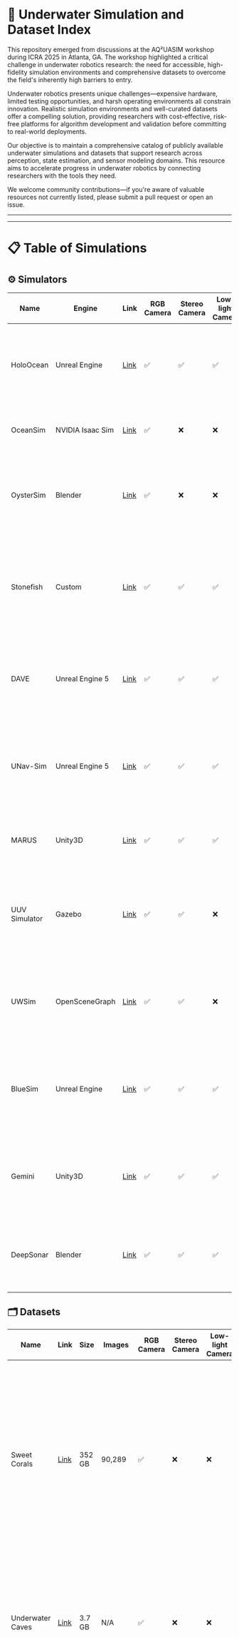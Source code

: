 # 🌊 Underwater Simulation and Dataset Index

This repository emerged from discussions at the AQ²UASIM workshop during ICRA 2025 in Atlanta, GA. The workshop highlighted a critical challenge in underwater robotics research: the need for accessible, high-fidelity simulation environments and comprehensive datasets to overcome the field's inherently high barriers to entry.

Underwater robotics presents unique challenges—expensive hardware, limited testing opportunities, and harsh operating environments all constrain innovation. Realistic simulation environments and well-curated datasets offer a compelling solution, providing researchers with cost-effective, risk-free platforms for algorithm development and validation before committing to real-world deployments.

Our objective is to maintain a comprehensive catalog of publicly available underwater simulations and datasets that support research across perception, state estimation, and sensor modeling domains. This resource aims to accelerate progress in underwater robotics by connecting researchers with the tools they need.

We welcome community contributions—if you're aware of valuable resources not currently listed, please submit a pull request or open an issue.

---

---

# 📋 Table of Simulations

## ⚙️ Simulators

| Name | Engine | Link | RGB Camera | Stereo Camera | Low-light Camera | Imaging Sonar | Forward-Looking Sonar | Side-scan Sonar | Multibeam Sonar | DVL | EBC | Contribution |
|------|--------|------|------------|---------------|------------------|---------------|----------------------|-----------------|-----------------|--------------|--------------|--------------|
| HoloOcean | Unreal Engine | [Link](https://byu-holoocean.github.io/holoocean-docs) | ✅ | ✅ | ✅ | ✅ | ✅ | ✅ | ✅ | ✅ | ✅ | High-fidelity underwater robotics simulator with support for common sensors and multi-agent missions. |
| OceanSim | NVIDIA Isaac Sim | [Link](https://github.com/umfieldrobotics/OceanSim/) | ✅ | ❌ | ❌ | ✅ | ✅ | ❌ | ✅ | ✅ | ✅ | Multibeam sonar simulator for bathymetry and acoustic modeling. |
| OysterSim | Blender | [Link](https://github.com/Field-Robotics-Lab/USU) | ✅ | ❌ | ❌ | ❌ | ❌ | ❌ | ❌ | ❌ | ✅ | Realistic underwater oyster farm simulator in Blender with support for synthetic data generation and navigation. |
| Stonefish | Custom | [Link](https://github.com/patrykcieslak/stonefish) | ✅ | ✅ | ✅ | ✅ | ✅ | ✅ | ✅ | ✅ | ✅ | Open-source, ROS-compatible underwater simulator with advanced physics modeling and comprehensive sensor simulation. |
| DAVE | Unreal Engine 5 | [Link](https://github.com/Field-Robotics-Lab/dave) | ✅ | ✅ | ✅ | ✅ | ✅ | ✅ | ✅ | ✅ | ✅ | Project DAVE offers high-detail rendering and physics simulation for underwater vehicles and environments. |
| UNav-Sim | Unreal Engine 5 | [Link](https://github.com/open-airlab/UNav-Sim) | ✅ | ✅ | ✅ | ❌ | ❌ | ❌ | ❌ | ✅ | ✅ | Visually realistic simulator with autonomous vision-based navigation stack and synthetic data generation capabilities. |
| MARUS | Unity3D | [Link](https://github.com/MARUSimulator/marus-core) | ✅ | ✅ | ✅ | ❌ | ❌ | ❌ | ❌ | ✅ | ✅ | Automatic annotation and dataset generation capabilites for vision tasks. |
| UUV Simulator | Gazebo | [Link](https://github.com/uuvsimulator/uuv_simulator) | ✅ | ✅ | ❌ | ✅ | ✅ | ✅ | ✅ | ✅ | ✅ | Gazebo-based package for underwater intervention and multi-robot simulation with accurate hydrodynamics modeling. |
| UWSim | OpenSceneGraph | [Link](https://github.com/uji-ros-pkg/underwater_simulation) | ✅ | ✅ | ❌ | ✅ | ✅ | ✅ | ❌ | ✅ | ✅ | UWSim-NET provides underwater simulation with network capabilities for distributed marine robotics. |
| BlueSim | Unreal Engine | [Link](https://github.com/BlueROV/BlueSim) | ✅ | ✅ | ✅ | ✅ | ✅ | ❌ | ❌ | ✅ | ✅ | Simulator specifically designed for Blue Robotics vehicles with realistic underwater physics and sensor modeling. |
| Gemini | Unity3D | [Link](https://github.com/Gemini-team/Gemini) | ✅ | ✅ | ✅ | ❌ | ❌ | ❌ | ❌ | ✅ | Provides a foundation for electromagnetic radiation based sensors (RGB, Lidar, Radar) for use in autonomous appplications. |
| DeepSonar | Blender | [Link](https://github.com/Gemini-team/Gemini) | ✅ | ✅ | ✅ | ✅ | ❌ | ❌ | ✅ | ✅ | ✅ | Offers a full LLM integrated pipeline with GPU acceleration via NVIDIA Warp framework. |

## 🗂️ Datasets

| Name | Link | Size | Images | RGB Camera | Stereo Camera | Low-light Camera | Imaging Sonar | Forward-Looking Sonar | Side-scan Sonar | Multibeam Sonar | Contribution |
|------|------|------|--------|------------|---------------|------------------|---------------|----------------------|-----------------|-----------------|--------------|
| Sweet Corals | [Link](https://huggingface.co/datasets/wildflow/sweet-corals) | 352 GB | 90,289 | ✅ | ❌ | ❌ | ❌ | ❌ | ❌ | ❌ | High-resolution underwater coral reef imagery from Indonesia, captured using GoPro cameras for 3D photogrammetry. The dataset includes raw images and some color-corrected versions, with plans to add camera poses, 3D point clouds, meshes, orthomosaics, annotations, and 3D Gaussian Splatting models. |
| Underwater Caves | [Link](https://cirs.udg.edu/caves-dataset/) | 3.7 GB | N/A | ✅ | ❌ | ❌ | ✅ | ❌ | ❌ | ❌ | Data collected in underwater cave complexes using an AUV equipped with mechanically scanned imaging sonar and camera. Provides ground truth validation for underwater navigation and mapping. |
| MIT Marine Perception | [Link](https://seagrant.mit.edu/auvlab-datasets-marine-perception-1/) | N/A | N/A | ✅ | ✅ | ❌ | ❌ | ❌ | ❌ | ❌ | Multi-modal sensor dataset for marine robotics research collected in Charles River and Boston Harbor. Includes data from 3D Lidar, radar, and multiple camera types for autonomous surface vessel development. |
| AURORA | [Link](https://nora.nerc.ac.uk/532651/) | N/A | N/A | ✅ | ❌ | ❌ | ❌ | ❌ | ✅ | ✅ | Multi-sensor dataset for robotic ocean exploration combining sidescan sonar, multibeam echosounder, and seafloor camera imagery with comprehensive metadata. |
| AQUALOC | [Link](https://www.lirmm.fr/aqualoc/) | 5.1 GB | 7,965 | ✅ | ❌ | ❌ | ❌ | ❌ | ❌ | ❌ | Dataset dedicated to underwater localization of vehicles navigating close to the seabed, including camera images for SLAM and visual odometry development. |
| CADDY | [Link](http://www.caddian.eu/) | N/A | 10,000+ | ✅ | ✅ | ❌ | ❌ | ❌ | ❌ | ❌ | Underwater stereo-vision dataset for human-robot interaction in the context of diver activities, featuring diver sign language (CADDIAN) for communication with AUVs. |
| Common Objects Underwater (COU) | [Link](https://arxiv.org/html/2502.20651v1) | N/A | N/A | ✅ | ❌ | ✅ | ❌ | ❌ | ❌ | ❌ | Instance-segmented image dataset of commonly found man-made objects in multiple aquatic and marine environments, designed for underwater object detection and segmentation tasks. |

## 📌 How to Contribute

Please format new entries using the existing table structure. Indicate sensor support with ✅ or ❌ as appropriate. For datasets without a simulation engine, use "N/A" in the Engine field.

Pull requests are reviewed monthly.

---
